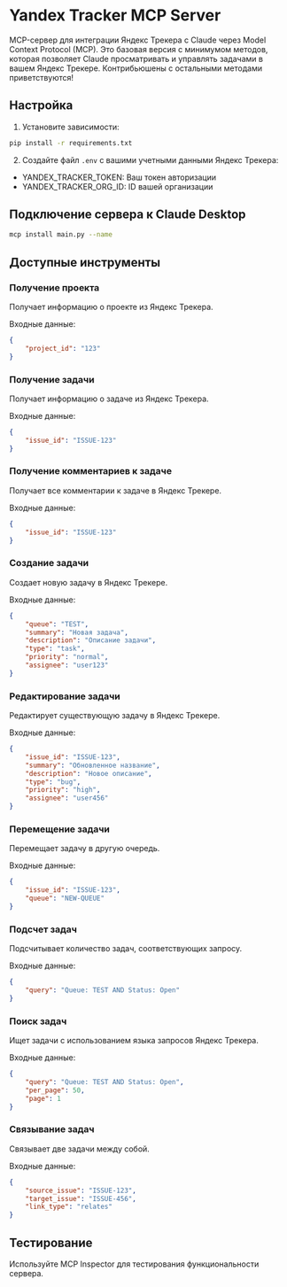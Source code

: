 # Yandex Tracker MCP Server

MCP-сервер для интеграции Яндекс Трекера с Claude через Model Context Protocol (MCP). Это базовая версия с минимумом методов, которая позволяет Claude просматривать и управлять задачами в вашем Яндекс Трекере. Контрибьюшены с остальными методами приветствуются! 

## Настройка

1. Установите зависимости:
```bash
pip install -r requirements.txt
```

2. Создайте файл `.env` с вашими учетными данными Яндекс Трекера:
- YANDEX_TRACKER_TOKEN: Ваш токен авторизации
- YANDEX_TRACKER_ORG_ID: ID вашей организации

## Подключение сервера к Claude Desktop

```bash
mcp install main.py --name
```

## Доступные инструменты

### Получение проекта
Получает информацию о проекте из Яндекс Трекера.

Входные данные:
```json
{
    "project_id": "123"
}
```

### Получение задачи
Получает информацию о задаче из Яндекс Трекера.

Входные данные:
```json
{
    "issue_id": "ISSUE-123"
}
```

### Получение комментариев к задаче
Получает все комментарии к задаче в Яндекс Трекере.

Входные данные:
```json
{
    "issue_id": "ISSUE-123"
}
```

### Создание задачи
Создает новую задачу в Яндекс Трекере.

Входные данные:
```json
{
    "queue": "TEST",
    "summary": "Новая задача",
    "description": "Описание задачи",
    "type": "task",
    "priority": "normal",
    "assignee": "user123"
}
```

### Редактирование задачи
Редактирует существующую задачу в Яндекс Трекере.

Входные данные:
```json
{
    "issue_id": "ISSUE-123",
    "summary": "Обновленное название",
    "description": "Новое описание",
    "type": "bug",
    "priority": "high",
    "assignee": "user456"
}
```

### Перемещение задачи
Перемещает задачу в другую очередь.

Входные данные:
```json
{
    "issue_id": "ISSUE-123",
    "queue": "NEW-QUEUE"
}
```

### Подсчет задач
Подсчитывает количество задач, соответствующих запросу.

Входные данные:
```json
{
    "query": "Queue: TEST AND Status: Open"
}
```

### Поиск задач
Ищет задачи с использованием языка запросов Яндекс Трекера.

Входные данные:
```json
{
    "query": "Queue: TEST AND Status: Open",
    "per_page": 50,
    "page": 1
}
```

### Связывание задач
Связывает две задачи между собой.

Входные данные:
```json
{
    "source_issue": "ISSUE-123",
    "target_issue": "ISSUE-456",
    "link_type": "relates"
}
```

## Тестирование

Используйте MCP Inspector для тестирования функциональности сервера. 